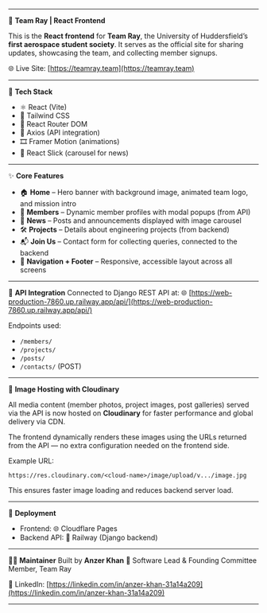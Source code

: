 
---

🚀 **Team Ray | React Frontend**

This is the **React frontend** for **Team Ray**, the University of Huddersfield’s **first aerospace student society**. It serves as the official site for sharing updates, showcasing the team, and collecting member signups.

🌐 Live Site: [https://teamray.team](https://teamray.team)

---

🔧 **Tech Stack**

* ⚛️ React (Vite)
* 🎨 Tailwind CSS
* 🔁 React Router DOM
* 🔌 Axios (API integration)
* 🎞️ Framer Motion (animations)
* 📰 React Slick (carousel for news)

---

✨ **Core Features**

* 🏠 **Home** – Hero banner with background image, animated team logo, and mission intro
* 👥 **Members** – Dynamic member profiles with modal popups (from API)
* 📰 **News** – Posts and announcements displayed with image carousel
* 🛠️ **Projects** – Details about engineering projects (from backend)
* 📬 **Join Us** – Contact form for collecting queries, connected to the backend
* 🧭 **Navigation + Footer** – Responsive, accessible layout across all screens

---

🔌 **API Integration**
Connected to Django REST API at:
🌐 [https://web-production-7860.up.railway.app/api/](https://web-production-7860.up.railway.app/api/)

Endpoints used:

* `/members/`
* `/projects/`
* `/posts/`
* `/contacts/` (POST)

---

📸 **Image Hosting with Cloudinary**

All media content (member photos, project images, post galleries) served via the API is now hosted on **Cloudinary** for faster performance and global delivery via CDN.

The frontend dynamically renders these images using the URLs returned from the API — no extra configuration needed on the frontend side.

Example URL:

```
https://res.cloudinary.com/<cloud-name>/image/upload/v.../image.jpg
```

This ensures faster image loading and reduces backend server load.

---

<!-- 

📁 **File Structure (Simplified)**

src/
├── assets/ → Images, logos, etc.
├── components/ → Navbar, Footer, Modal, Specs, etc.
├── pages/ → Home, Members, News, JoinUs
├── App.js → App layout & routes
├── index.css → Tailwind base styles

---

🛠️ **Run Locally**

1️⃣ Clone the repo
`git clone https://github.com/AnzerKhan27/team-ray-frontend.git`
`cd team-ray-frontend`

2️⃣ Install dependencies
`npm install`

3️⃣ Create `.env` file
`VITE_API_URL=https://web-production-7860.up.railway.app/api/`

4️⃣ Start development server
`npm run dev`

--- -->

🚀 **Deployment**

* Frontend: 🌐 Cloudflare Pages
* Backend API: 🚉 Railway (Django backend)

---

👨‍💻 **Maintainer**
Built by **Anzer Khan**
🧠 Software Lead & Founding Committee Member, Team Ray

🔗 LinkedIn: [https://linkedin.com/in/anzer-khan-31a14a209](https://linkedin.com/in/anzer-khan-31a14a209)


---

